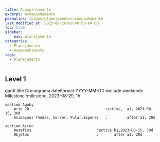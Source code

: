 ```yaml
---
title: Acompanhamento
excerpt: Acompanhamento
permalink: /pages/planejamento/acompanhamento
last_modified_at: 2023-08-26T08:48:05-04:00
toc: true
sidebar:
    nav: planejamento
categories:
  - Planejamento
  - Acompanhamento
tags:
  - Planejamento
---
```


## Level 1

<div class="mermaid">
gantt
    title Cronograma
    dateFormat YYYY-MM-DD
    exclude weekends
     Milestone                 :milestone, 2023-08-29, 1h

    section Agaby
        Arte 2D                                   :active,  a1, 2023-08-15, 30d
        Animações (Andar, Correr, Pular,Espera)   :         after a1, 20d

    section Airon
        Desafios                              :active b1,2023-08-15, 30d
        Objetos                               :       after a1, 20d
</div>